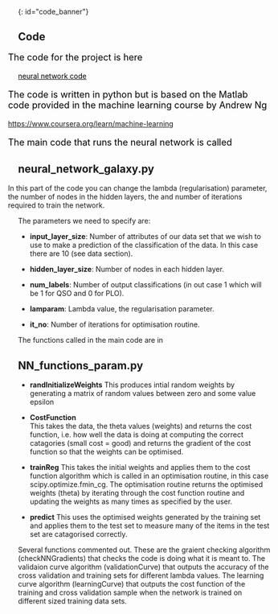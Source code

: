 {: id="code_banner"}

## Code 
<p style="font-size:large;color:black;margin-left: -20px;">The code for the project is here</p>
<div id="sample2"><a href="https://github.com/angelajburden/QSO_neural_network" style="color:black" >neural network code</a></div> 

<p style="font-size:large;color:black;margin-left: -20px;">The code is written in python but is based on the Matlab code provided in the machine learning course by Andrew Ng</p>

<a href="https://www.coursera.org/learn/machine-learning" style="font-size:large;color:black;margin-left: -20px;">https://www.coursera.org/learn/machine-learning</a>

<p style="font-size:large;color:black;margin-left: -20px;">The main code that runs the neural network is called</p>
 
## neural_network_galaxy.py

<p style="margin-left: -20px;"> In this part of the code you can change the lambda (regularisation) parameter, the number of nodes in the hidden layers, the and number of iterations required to train the network.   

The parameters we need to specify are:</p>

+ **input_layer_size**: Number of attributes of our data set that we wish to use to make a prediction of the classification of the data. In this case there are 10 (see data section).

+ **hidden_layer_size**: Number of nodes in each hidden layer.

+ **num_labels**: Number of output classifications (in out case 1 which will be 1 for QSO and 0 for PLO).

+ **lamparam**: Lambda value, the regularisation parameter.

+ **it_no**: Number of iterations for optimisation routine.

The functions called in the main code are in

## NN_functions_param.py

+ **randInitializeWeights**
This produces intial random weights by generating a matrix of random values between zero and some value epsilon

+ **CostFunction**        
This takes the data, the theta values (weights) and returns the cost function, i.e. how well the data is doing at computing the correct catagories (small cost = good) and returns the gradient of the cost function so that the weights can be optimised.

+ **trainReg**
This takes the initial weights and applies them to the cost function algorithm which is called in an optimisation routine, 
in this case scipy.optimize.fmin_cg. The optimisation routine returns the optimised weights (theta) by iterating through the cost function routine and updating the weights as many times as specified by the user.

+ **predict**
This uses the optimised weights generated by the training set and applies them to the test set to measure many of the items in the test set are catagorised correctly. 

    
Several functions commented out. These are the graient checking algorithm (checkNNGradients) that checks the code is doing what it is meant to. The validaion curve algorithm (validationCurve) that outputs the accuracy of the cross validation and training sets for different lambda values. The learning curve algorithm (learningCurve) that outputs the cost function of the training and cross validation sample when the network is trained on different sized training data sets.
